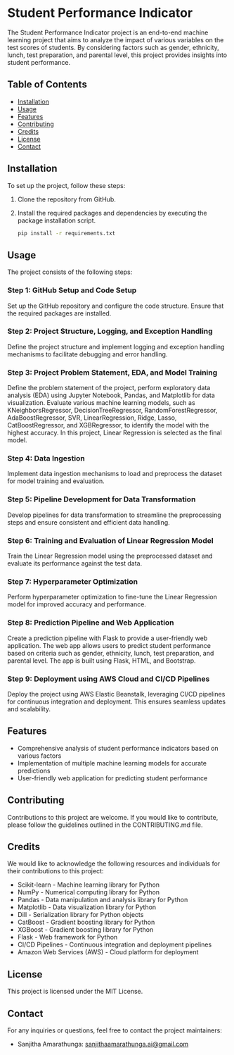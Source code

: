 # Student Performance Indicator

The Student Performance Indicator project is an end-to-end machine learning project that aims to analyze the impact of various variables on the test scores of students. By considering factors such as gender, ethnicity, lunch, test preparation, and parental level, this project provides insights into student performance.

## Table of Contents

- [Installation](#installation)
- [Usage](#usage)
- [Features](#features)
- [Contributing](#contributing)
- [Credits](#credits)
- [License](#license)
- [Contact](#contact)

## Installation

To set up the project, follow these steps:

1. Clone the repository from GitHub.
2. Install the required packages and dependencies by executing the package installation script.

   ```bash
   pip install -r requirements.txt

## Usage

The project consists of the following steps:

### Step 1: GitHub Setup and Code Setup

Set up the GitHub repository and configure the code structure. Ensure that the required packages are installed.

### Step 2: Project Structure, Logging, and Exception Handling

Define the project structure and implement logging and exception handling mechanisms to facilitate debugging and error handling.

### Step 3: Project Problem Statement, EDA, and Model Training

Define the problem statement of the project, perform exploratory data analysis (EDA) using Jupyter Notebook, Pandas, and Matplotlib for data visualization. Evaluate various machine learning models, such as KNeighborsRegressor, DecisionTreeRegressor, RandomForestRegressor, AdaBoostRegressor, SVR, LinearRegression, Ridge, Lasso, CatBoostRegressor, and XGBRegressor, to identify the model with the highest accuracy. In this project, Linear Regression is selected as the final model.

### Step 4: Data Ingestion

Implement data ingestion mechanisms to load and preprocess the dataset for model training and evaluation.

### Step 5: Pipeline Development for Data Transformation

Develop pipelines for data transformation to streamline the preprocessing steps and ensure consistent and efficient data handling.

### Step 6: Training and Evaluation of Linear Regression Model

Train the Linear Regression model using the preprocessed dataset and evaluate its performance against the test data.

### Step 7: Hyperparameter Optimization

Perform hyperparameter optimization to fine-tune the Linear Regression model for improved accuracy and performance.

### Step 8: Prediction Pipeline and Web Application

Create a prediction pipeline with Flask to provide a user-friendly web application. The web app allows users to predict student performance based on criteria such as gender, ethnicity, lunch, test preparation, and parental level. The app is built using Flask, HTML, and Bootstrap.

### Step 9: Deployment using AWS Cloud and CI/CD Pipelines

Deploy the project using AWS Elastic Beanstalk, leveraging CI/CD pipelines for continuous integration and deployment. This ensures seamless updates and scalability.

## Features

- Comprehensive analysis of student performance indicators based on various factors
- Implementation of multiple machine learning models for accurate predictions
- User-friendly web application for predicting student performance

## Contributing

Contributions to this project are welcome. If you would like to contribute, please follow the guidelines outlined in the CONTRIBUTING.md file.

## Credits

We would like to acknowledge the following resources and individuals for their contributions to this project:

- Scikit-learn - Machine learning library for Python
- NumPy - Numerical computing library for Python
- Pandas - Data manipulation and analysis library for Python
- Matplotlib - Data visualization library for Python
- Dill - Serialization library for Python objects
- CatBoost - Gradient boosting library for Python
- XGBoost - Gradient boosting library for Python
- Flask - Web framework for Python
- CI/CD Pipelines - Continuous integration and deployment pipelines
- Amazon Web Services (AWS) - Cloud platform for deployment

## License

This project is licensed under the MIT License.

## Contact

For any inquiries or questions, feel free to contact the project maintainers:

- Sanjitha Amarathunga: sanjithaamarathunga.ai@gmail.com

